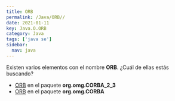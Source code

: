 ```yaml
---
title: ORB
permalink: /Java/ORB//
date: 2021-01-11
key: Java.O.ORB
category: Java
tags: ['java se']
sidebar: 
  nav: java
---
```


Existen varios elementos con el nombre **ORB**. ¿Cuál de ellas estás buscando?
<ul>
<li><a href="/Java/ORB-org-omg-CORBA_2_3/">ORB</a> en el paquete <strong>org.omg.CORBA_2_3</strong></li>
<li><a href="/Java/ORB-org-omg-CORBA/">ORB</a> en el paquete <strong>org.omg.CORBA</strong></li>
<ul>
